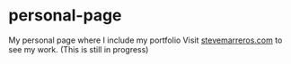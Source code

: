 # personal-page
My personal page where I include my portfolio
Visit [stevemarreros.com](https://stevemarreros.firebaseapp.com/)  to see my work.
(This is still in progress)
